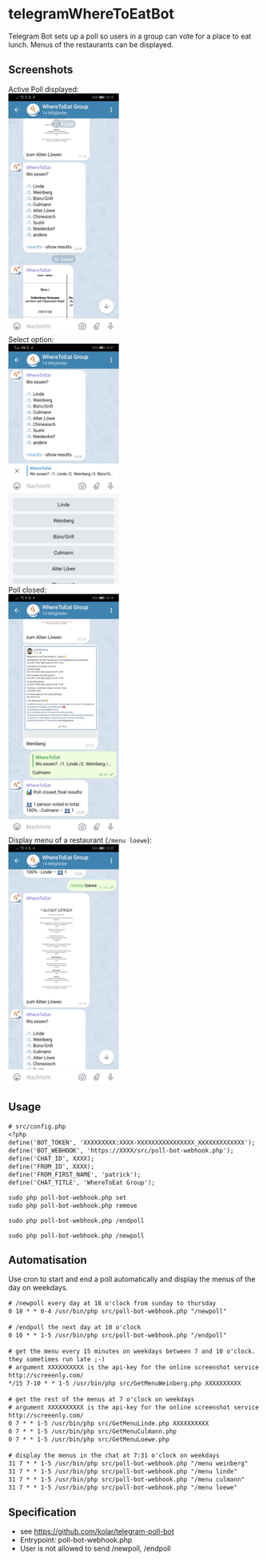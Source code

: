 # telegramWhereToEatBot
Telegram Bot sets up a poll so users in a group can vote for a place to eat lunch. Menus of the restaurants can be displayed.

## Screenshots
Active Poll displayed:<br>
<img src="src/images/start-poll.jpg" height="480"><br>
Select option:<br>
<img src="src/images/select.jpg" height="480"><br>
Poll closed:<br>
<img src="src/images/end-poll.jpg" height="480"><br>
Display menu of a restaurant (`/menu loewe`):<br>
<img src="src/images/menu-command.jpg" height="480"><br>

## Usage
```
# src/config.php
<?php
define('BOT_TOKEN', 'XXXXXXXXX:XXXX-XXXXXXXXXXXXXXXX_XXXXXXXXXXXXX');
define('BOT_WEBHOOK', 'https://XXXX/src/poll-bot-webhook.php');
define('CHAT_ID', XXXX);
define('FROM_ID', XXXX);
define('FROM_FIRST_NAME', 'patrick');
define('CHAT_TITLE', 'WhereToEat Group');
```
```
sudo php poll-bot-webhook.php set
sudo php poll-bot-webhook.php remove
```
```
sudo php poll-bot-webhook.php /endpoll
```
```
sudo php poll-bot-webhook.php /newpoll
```

## Automatisation
Use cron to start and end a poll automatically and display the menus of the day on weekdays.
```
# /newpoll every day at 18 o'clock from sunday to thursday
0 18 * * 0-4 /usr/bin/php src/poll-bot-webhook.php "/newpoll"

# /endpoll the next day at 10 o'clock 
0 10 * * 1-5 /usr/bin/php src/poll-bot-webhook.php "/endpoll"

# get the menu every 15 minutes on weekdays between 7 and 10 o'clock. they sometimes run late ;-)
# argument XXXXXXXXXX is the api-key for the online screenshot service http://screeenly.com/
*/15 7-10 * * 1-5 /usr/bin/php src/GetMenuWeinberg.php XXXXXXXXXX

# get the rest of the menus at 7 o'clock on weekdays
# argument XXXXXXXXXX is the api-key for the online screenshot service http://screeenly.com/
0 7 * * 1-5 /usr/bin/php src/GetMenuLinde.php XXXXXXXXXX
0 7 * * 1-5 /usr/bin/php src/GetMenuCulmann.php
0 7 * * 1-5 /usr/bin/php src/GetMenuLoewe.php

# display the menus in the chat at 7:31 o'clock on weekdays
31 7 * * 1-5 /usr/bin/php src/poll-bot-webhook.php "/menu weinberg"
31 7 * * 1-5 /usr/bin/php src/poll-bot-webhook.php "/menu linde"
31 7 * * 1-5 /usr/bin/php src/poll-bot-webhook.php "/menu culmann"
31 7 * * 1-5 /usr/bin/php src/poll-bot-webhook.php "/menu loewe"
```

## Specification
- see https://github.com/kolar/telegram-poll-bot
- Entrypoint: poll-bot-webhook.php
- User is not allowed to send /newpoll, /endpoll
